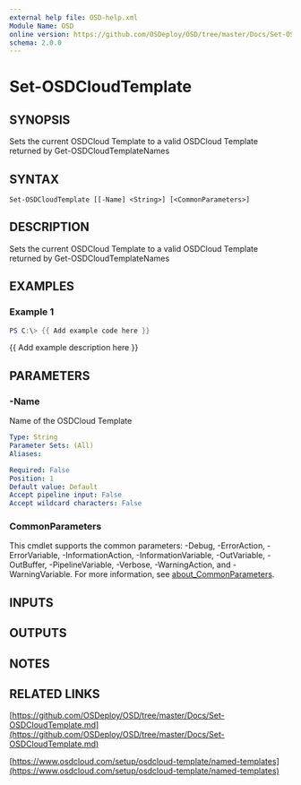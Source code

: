 ```yaml
---
external help file: OSD-help.xml
Module Name: OSD
online version: https://github.com/OSDeploy/OSD/tree/master/Docs/Set-OSDCloudTemplate.md
schema: 2.0.0
---
```


# Set-OSDCloudTemplate

## SYNOPSIS
Sets the current OSDCloud Template to a valid OSDCloud Template returned by Get-OSDCloudTemplateNames

## SYNTAX

```
Set-OSDCloudTemplate [[-Name] <String>] [<CommonParameters>]
```

## DESCRIPTION
Sets the current OSDCloud Template to a valid OSDCloud Template returned by Get-OSDCloudTemplateNames

## EXAMPLES

### Example 1
```powershell
PS C:\> {{ Add example code here }}
```

{{ Add example description here }}

## PARAMETERS

### -Name
Name of the OSDCloud Template

```yaml
Type: String
Parameter Sets: (All)
Aliases:

Required: False
Position: 1
Default value: Default
Accept pipeline input: False
Accept wildcard characters: False
```

### CommonParameters
This cmdlet supports the common parameters: -Debug, -ErrorAction, -ErrorVariable, -InformationAction, -InformationVariable, -OutVariable, -OutBuffer, -PipelineVariable, -Verbose, -WarningAction, and -WarningVariable. For more information, see [about_CommonParameters](http://go.microsoft.com/fwlink/?LinkID=113216).

## INPUTS

## OUTPUTS

## NOTES

## RELATED LINKS

[https://github.com/OSDeploy/OSD/tree/master/Docs/Set-OSDCloudTemplate.md](https://github.com/OSDeploy/OSD/tree/master/Docs/Set-OSDCloudTemplate.md)

[https://www.osdcloud.com/setup/osdcloud-template/named-templates](https://www.osdcloud.com/setup/osdcloud-template/named-templates)

